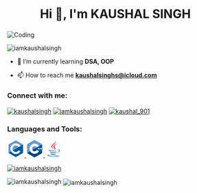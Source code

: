 <h1 align="center">Hi 👋, I'm KAUSHAL SINGH</h1>
<h3 align="center"></h3>
<img align="centre" alt="Coding" width="400" src="https://media.giphy.com/media/RbDKaczqWovIugyJmW/giphy.gif">

<p align="left"> <img src="https://komarev.com/ghpvc/?username=iamkaushalsingh&label=Profile%20views&color=0e75b6&style=flat" alt="iamkaushalsingh" /> </p>

- 🌱 I’m currently learning **DSA, OOP**

- 📫 How to reach me **kaushalsinghs@icloud.com**

<h3 align="left">Connect with me:</h3>
<p align="left">
<a href="https://fb.com/kaushalsingh" target="blank"><img align="center" src="https://raw.githubusercontent.com/rahuldkjain/github-profile-readme-generator/master/src/images/icons/Social/facebook.svg" alt="kaushalsingh" height="30" width="40" /></a>
<a href="https://instagram.com/iamkaushalsingh" target="blank"><img align="center" src="https://raw.githubusercontent.com/rahuldkjain/github-profile-readme-generator/master/src/images/icons/Social/instagram.svg" alt="iamkaushalsingh" height="30" width="40" /></a>
<a href="https://www.codechef.com/users/kaushal_901" target="blank"><img align="center" src="https://cdn.jsdelivr.net/npm/simple-icons@3.1.0/icons/codechef.svg" alt="kaushal_901" height="30" width="40" /></a>
</p>


<h3 align="left">Languages and Tools:</h3>
<p align="left"> <a href="https://www.cprogramming.com/" target="_blank" rel="noreferrer"> <img src="https://raw.githubusercontent.com/devicons/devicon/master/icons/c/c-original.svg" alt="c" width="40" height="40"/> </a> <a href="https://www.w3schools.com/cpp/" target="_blank" rel="noreferrer"> <img src="https://raw.githubusercontent.com/devicons/devicon/master/icons/cplusplus/cplusplus-original.svg" alt="cplusplus" width="40" height="40"/> </a> <a href="https://www.java.com" target="_blank" rel="noreferrer"> <img src="https://raw.githubusercontent.com/devicons/devicon/master/icons/java/java-original.svg" alt="java" width="40" height="40"/> </a> </p>

<p align="left"> <a href="https://github.com/ryo-ma/github-profile-trophy"><img src="https://github-profile-trophy.vercel.app/?username=iamkaushalsingh" alt="iamkaushalsingh" /></a> </p>

<p><img align="left" src="https://github-readme-stats.vercel.app/api/top-langs?username=iamkaushalsingh&show_icons=true&locale=en&layout=compact" alt="iamkaushalsingh" /></p>

<p>&nbsp;<img align="center" src="https://github-readme-stats.vercel.app/api?username=iamkaushalsingh&show_icons=true&locale=en" alt="iamkaushalsingh" /></p>
